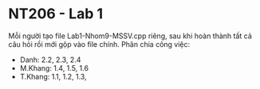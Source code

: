 # NT206 - Lab 1
Mỗi người tạo file Lab1-Nhom9-MSSV.cpp riêng, sau khi hoàn thành tất cả câu hỏi rồi mới gộp vào file chính.
Phân chia công việc:
- Danh: 2.2, 2.3, 2.4
- M.Khang: 1.4, 1.5, 1.6
- T.Khang: 1.1, 1.2, 1.3, 